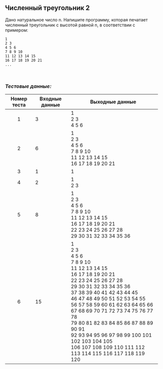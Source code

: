 ## Численный треугольник 2

Дано натуральное число n. Напишите программу, которая печатает численный треугольник с высотой равной n, в соответствии с примером:

    1
    2 3
    4 5 6
    7 8 9 10
    11 12 13 14 15
    16 17 18 19 20 21
    ...

<br>

### *Тестовые данные:*

| Номер теста | Входные данные | Выходные данные                                                                                                                                                                                                                                                                                                                                                                                                                    |
|:-----------:|----------------|------------------------------------------------------------------------------------------------------------------------------------------------------------------------------------------------------------------------------------------------------------------------------------------------------------------------------------------------------------------------------------------------------------------------------------|
|      1      | 3              | 1<br>2 3<br>4 5 6                                                                                                                                                                                                                                                                                                                                                                                                                  |
|      2      | 6              | 1<br>2 3<br>4 5 6<br>7 8 9 10<br>11 12 13 14 15<br>16 17 18 19 20 21                                                                                                                                                                                                                                                                                                                                                               |
|      3      | 1              | 1                                                                                                                                                                                                                                                                                                                                                                                                                                  |
|      4      | 2              | 1<br>2 3                                                                                                                                                                                                                                                                                                                                                                                                                           |
|      5      | 8              | 1<br>2 3<br>4 5 6<br>7 8 9 10<br>11 12 13 14 15<br>16 17 18 19 20 21<br>22 23 24 25 26 27 28<br>29 30 31 32 33 34 35 36                                                                                                                                                                                                                                                                                                            |
|      6      | 15             | 1<br>2 3<br>4 5 6<br>7 8 9 10<br>11 12 13 14 15<br>16 17 18 19 20 21<br>22 23 24 25 26 27 28<br>29 30 31 32 33 34 35 36<br>37 38 39 40 41 42 43 44 45<br>46 47 48 49 50 51 52 53 54 55 <br>56 57 58 59 60 61 62 63 64 65 66 <br>67 68 69 70 71 72 73 74 75 76 77 78 <br>79 80 81 82 83 84 85 86 87 88 89 90 91 <br>92 93 94 95 96 97 98 99 100 101 102 103 104 105 <br>106 107 108 109 110 111 112 113 114 115 116 117 118 119 120 |